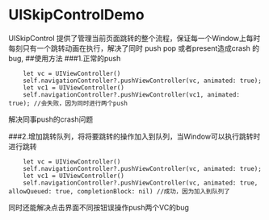 
# UISkipControlDemo
  UISkipControl 提供了管理当前页面跳转的整个流程，保证每一个Window上每时每刻只有一个跳转动画在执行，解决了同时 push pop 或者present造成crash
  的bug,
##使用方法
###1.正常的push
  
        let vc = UIViewController()
        self.navigationController?.pushViewController(vc, animated: true);
        let vc1 = UIViewController()
        self.navigationController?.pushViewController(vc1, animated: true); //会失败，因为同时进行两个push

  解决同事push的crash问题
  
###2.增加跳转队列，将将要跳转的操作加入到队列，当Window可以执行跳转时进行跳转
  
        let vc = UIViewController()
        self.navigationController?.pushViewController(vc, animated: true);
        let vc1 = UIViewController()
        self.navigationController?.pushViewController(vc, animated: true, allowQueued: true, completionBlock: nil) //成功，因为加入到队列了
  
  同时还能解决点击界面不同按钮误操作push两个VC的bug
  
